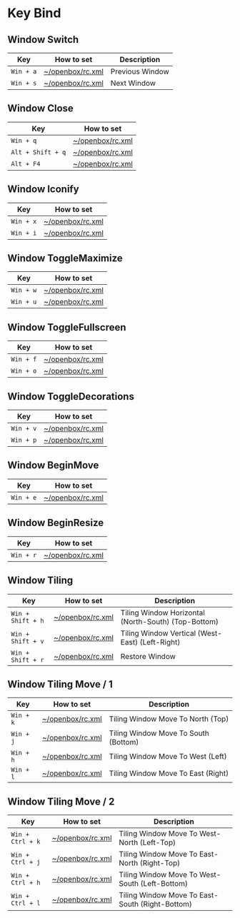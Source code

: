 
# Key Bind


## Window Switch

| Key | How to set | Description |
| --- | --- | --- |
| `Win + a` | [~/openbox/rc.xml](config/openbox/rc.xml#L799) | Previous Window|
| `Win + s` | [~/openbox/rc.xml](config/openbox/rc.xml#L799) | Next Window |


## Window Close

| Key | How to set |
| --- | --- |
| `Win + q` | [~/openbox/rc.xml](config/openbox/rc.xml#L799) |
| `Alt + Shift + q` | [~/openbox/rc.xml](config/openbox/rc.xml#L803) |
| `Alt + F4` | [~/openbox/rc.xml](config/openbox/rc.xml#L807) |


## Window Iconify

| Key | How to set |
| --- | --- |
| `Win + x` | [~/openbox/rc.xml](config/openbox/rc.xml#L818) |
| `Win + i` | [~/openbox/rc.xml](config/openbox/rc.xml#L822) |


## Window ToggleMaximize

| Key | How to set |
| --- | --- |
| `Win + w` | [~/openbox/rc.xml](config/openbox/rc.xml#L833) |
| `Win + u` | [~/openbox/rc.xml](config/openbox/rc.xml#L839) |


## Window ToggleFullscreen

| Key | How to set |
| --- | --- |
| `Win + f` | [~/openbox/rc.xml](config/openbox/rc.xml#L866) |
| `Win + o` | [~/openbox/rc.xml](config/openbox/rc.xml#L870) |


## Window ToggleDecorations

| Key | How to set |
| --- | --- |
| `Win + v` | [~/openbox/rc.xml](config/openbox/rc.xml#L866) |
| `Win + p` | [~/openbox/rc.xml](config/openbox/rc.xml#L870) |


## Window BeginMove

| Key | How to set |
| --- | --- |
| `Win + e` | [~/openbox/rc.xml](config/openbox/rc.xml#L881) |


## Window BeginResize

| Key | How to set |
| --- | --- |
| `Win + r` | [~/openbox/rc.xml](config/openbox/rc.xml#L893) |


## Window Tiling

| Key | How to set | Description |
| --- | --- | --- |
| `Win + Shift + h` | [~/openbox/rc.xml](config/openbox/rc.xml#L799) | Tiling Window Horizontal (North-South) (Top-Bottom) |
| `Win + Shift + v` | [~/openbox/rc.xml](config/openbox/rc.xml#L799) | Tiling Window Vertical (West-East) (Left-Right) |
| `Win + Shift + r` | [~/openbox/rc.xml](config/openbox/rc.xml#L799) | Restore Window |


## Window Tiling Move / 1

| Key | How to set | Description |
| --- | --- | --- |
| `Win + k` | [~/openbox/rc.xml](config/openbox/rc.xml#L799) | Tiling Window Move To North (Top) |
| `Win + j` | [~/openbox/rc.xml](config/openbox/rc.xml#L799) | Tiling Window Move To South (Bottom) |
| `Win + h` | [~/openbox/rc.xml](config/openbox/rc.xml#L799) | Tiling Window Move To West (Left) |
| `Win + l` | [~/openbox/rc.xml](config/openbox/rc.xml#L799) | Tiling Window Move To East (Right) |


## Window Tiling Move / 2

| Key | How to set | Description |
| --- | --- | --- |
| `Win + Ctrl + k` | [~/openbox/rc.xml](config/openbox/rc.xml#L799) | Tiling Window Move To West-North (Left-Top) |
| `Win + Ctrl + j` | [~/openbox/rc.xml](config/openbox/rc.xml#L799) | Tiling Window Move To East-North (Right-Top) |
| `Win + Ctrl + h` | [~/openbox/rc.xml](config/openbox/rc.xml#L799) | Tiling Window Move To West-South (Left-Bottom) |
| `Win + Ctrl + l` | [~/openbox/rc.xml](config/openbox/rc.xml#L799) | Tiling Window Move To East-South (Right-Bottom) |
